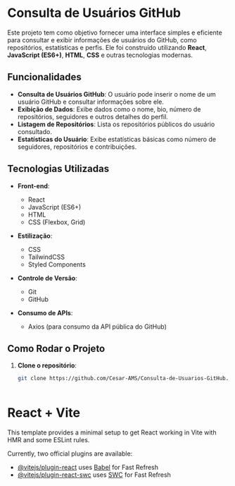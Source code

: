 # Consulta de Usuários GitHub

Este projeto tem como objetivo fornecer uma interface simples e eficiente para consultar e exibir informações de usuários do GitHub, como repositórios, estatísticas e perfis. Ele foi construído utilizando **React**, **JavaScript (ES6+)**, **HTML**, **CSS** e outras tecnologias modernas.

## Funcionalidades

- **Consulta de Usuários GitHub**: O usuário pode inserir o nome de um usuário GitHub e consultar informações sobre ele.
- **Exibição de Dados**: Exibe dados como o nome, bio, número de repositórios, seguidores e outros detalhes do perfil.
- **Listagem de Repositórios**: Lista os repositórios públicos do usuário consultado.
- **Estatísticas do Usuário**: Exibe estatísticas básicas como número de seguidores, repositórios e contribuições.

## Tecnologias Utilizadas

- **Front-end**: 
  - React
  - JavaScript (ES6+)
  - HTML
  - CSS (Flexbox, Grid)
  
- **Estilização**: 
  - CSS
  - TailwindCSS
  - Styled Components
  
- **Controle de Versão**: 
  - Git
  - GitHub
  
- **Consumo de APIs**: 
  - Axios (para consumo da API pública do GitHub)

## Como Rodar o Projeto

1. **Clone o repositório**:

   ```bash
   git clone https://github.com/Cesar-AMS/Consulta-de-Usuarios-GitHub.git



# React + Vite

This template provides a minimal setup to get React working in Vite with HMR and some ESLint rules.

Currently, two official plugins are available:

- [@vitejs/plugin-react](https://github.com/vitejs/vite-plugin-react/blob/main/packages/plugin-react/README.md) uses [Babel](https://babeljs.io/) for Fast Refresh
- [@vitejs/plugin-react-swc](https://github.com/vitejs/vite-plugin-react-swc) uses [SWC](https://swc.rs/) for Fast Refresh
